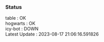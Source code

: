 ### Status


table : OK  
hogwarts : OK  
icy-bot : DOWN  
Latest Update : 2023-08-17 21:06:16.591826
